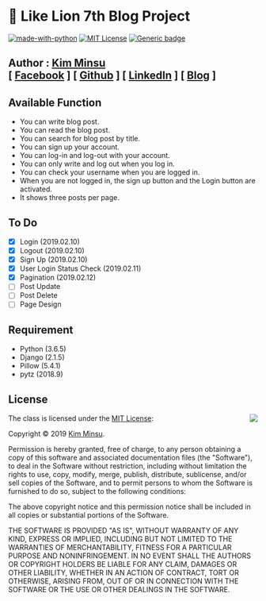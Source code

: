 # 🦁 Like Lion 7th Blog Project

[![made-with-python](https://img.shields.io/badge/Made%20with-Python-1f425f.svg)](https://www.python.org/)
[![MIT License](https://img.shields.io/badge/license-MIT-blue.svg)](https://opensource.org/licenses/MIT)
[![Generic badge](https://img.shields.io/badge/Development-In%20progress-green.svg)](https://shields.io/)

##  Author : [Kim Minsu](https://github.com/alstn2468)<br/>[ [Facebook](https://www.facebook.com/profile.php?id=100003769223078) ] [ [Github](https://github.com/alstn2468) ] [ [LinkedIn](https://www.linkedin.com/in/minsu-kim-336289160/) ] [ [Blog](https://alstn2468.github.io/) ]<br/>

## Available Function
- You can write blog post.
- You can read the blog post.
- You can search for blog post by title.
- You can sign up your account.
- You can log-in and log-out with your account.
- You can only write and log out when you log in.
- You can check your username when you are logged in.
- When you are not logged in, the sign up button and the Login button are activated.
- It shows three posts per page.


## To Do
- [x] Login (2019.02.10)
- [x] Logout (2019.02.10)
- [x] Sign Up (2019.02.10)
- [x] User Login Status Check (2019.02.11)
- [x] Pagination (2019.02.12)
- [ ] Post Update
- [ ] Post Delete
- [ ] Page Design

## Requirement
- Python (3.6.5)
- Django     (2.1.5)
- Pillow     (5.4.1)
- pytz       (2018.9)

## License
<img align="right" src="http://opensource.org/trademarks/opensource/OSI-Approved-License-100x137.png">

The class is licensed under the [MIT License](http://opensource.org/licenses/MIT):

Copyright &copy; 2019 [Kim Minsu](http://www.github.com/alstn2468).

Permission is hereby granted, free of charge, to any person obtaining a copy of this software and associated documentation files (the "Software"), to deal in the Software without restriction, including without limitation the rights to use, copy, modify, merge, publish, distribute, sublicense, and/or sell copies of the Software, and to permit persons to whom the Software is furnished to do so, subject to the following conditions:

The above copyright notice and this permission notice shall be included in all copies or substantial portions of the Software.

THE SOFTWARE IS PROVIDED "AS IS", WITHOUT WARRANTY OF ANY KIND, EXPRESS OR IMPLIED, INCLUDING BUT NOT LIMITED TO THE WARRANTIES OF MERCHANTABILITY, FITNESS FOR A PARTICULAR PURPOSE AND NONINFRINGEMENT. IN NO EVENT SHALL THE AUTHORS OR COPYRIGHT HOLDERS BE LIABLE FOR ANY CLAIM, DAMAGES OR OTHER LIABILITY, WHETHER IN AN ACTION OF CONTRACT, TORT OR OTHERWISE, ARISING FROM, OUT OF OR IN CONNECTION WITH THE SOFTWARE OR THE USE OR OTHER DEALINGS IN THE SOFTWARE.
